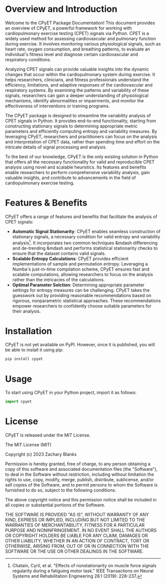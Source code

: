 # Overview and Introduction
Welcome to the CPyET Package Documentation! This document provides an overview of CPyET, 
a powerful framework for working with cardiopulmonary exercise testing (CPET) signals via Python. 
CPET is a widely used method for assessing cardiovascular and pulmonary function during exercise. 
It involves monitoring various physiological signals, such as heart rate, oxygen consumption, 
and breathing patterns, to evaluate an individual's fitness level and diagnose 
certain cardiovascular and respiratory conditions.

Analyzing CPET signals can provide valuable insights into the dynamic changes 
that occur within the cardiopulmonary system during exercise. 
It helps researchers, clinicians, and fitness professionals understand the 
efficiency, limitations, and adaptive responses of the cardiovascular and respiratory systems. 
By examining the patterns and variability of these signals, researchers can gain
a deeper understanding of physiological mechanisms, identify abnormalities or impairments, 
and monitor the effectiveness of interventions or training programs.

The CPyET package is designed to streamline the variability analysis of CPET signals in Python.
It provides end-to-end functionality, starting from constructing stationary signals 
to determining appropriate metric parameters and efficiently computing entropy 
and variability measures. By leveraging CPyET, researchers and practitioners can 
focus on the analysis and interpretation of CPET data, rather than spending time 
and effort on the intricate details of signal processing and analysis.

To the best of our knowledge, CPyET is the only existing solution in Python that 
offers all the necessary functionality for valid and reproducible CPET analysis 
using novel and scalable heuristics. Its features and benefits enable researchers 
to perform comprehensive variability analysis, gain valuable insights, and 
contribute to advancements in the field of cardiopulmonary exercise testing.

# Features & Benefits
CPyET offers a range of features and benefits that facilitate the analysis of CPET signals:

* **Automatic Signal Stationarity**: CPyET enables seamless construction of stationary signals, 
a necessary condition for valid entropy and variability analysis[^1]. 
It incorporates two common techniques &mdash differencing and de-trending &mdash 
and performs statistical stationarity checks to ensure that the dataset contains valid signals.
* **Scalable Entropy Calculations**: CPyET provides efficient implementations of 
sample and permutation entropy. Leveraging a Numba's just-in-time compilation scheme, 
CPyET ensures fast and scalable computations, allowing researchers to focus on 
the analysis rather than the intricacies of the calculations.
* **Optimal Parameter Selction**: Determining appropriate parameter settings for 
entropy measures can be challenging. CPyET takes the guesswork out by providing 
reasonable recommendations based on rigorous, nonparametric statistical approaches. 
These recommendations empower researchers to confidently choose suitable parameters for their analysis.

# Installation
CPyET is not yet available on PyPI. However, once it is published, you will be able to install it using pip:

```python
pip install cpyet
```

# Usage
To start using CPyET in your Python project, import it as follows:

```python
import cpyet
```

# License
CPyET is released under the MIT License.

The MIT License (MIT)

Copyright (c) 2023 Zachary Blanks

Permission is hereby granted, free of charge, to any person obtaining a copy
of this software and associated documentation files (the "Software"), to deal
in the Software without restriction, including without limitation the rights
to use, copy, modify, merge, publish, distribute, sublicense, and/or sell
copies of the Software, and to permit persons to whom the Software is
furnished to do so, subject to the following conditions:

The above copyright notice and this permission notice shall be included in all
copies or substantial portions of the Software.

THE SOFTWARE IS PROVIDED "AS IS", WITHOUT WARRANTY OF ANY KIND, EXPRESS OR
IMPLIED, INCLUDING BUT NOT LIMITED TO THE WARRANTIES OF MERCHANTABILITY,
FITNESS FOR A PARTICULAR PURPOSE AND NONINFRINGEMENT. IN NO EVENT SHALL THE
AUTHORS OR COPYRIGHT HOLDERS BE LIABLE FOR ANY CLAIM, DAMAGES OR OTHER
LIABILITY, WHETHER IN AN ACTION OF CONTRACT, TORT OR OTHERWISE, ARISING FROM,
OUT OF OR IN CONNECTION WITH THE SOFTWARE OR THE USE OR OTHER DEALINGS IN THE
SOFTWARE.


[^1]: Chatain, Cyril, et al. "Effects of nonstationarity on muscle force signals regularity during a fatiguing motor task." 
IEEE Transactions on Neural Systems and Rehabilitation Engineering 28.1 (2019): 228-237.